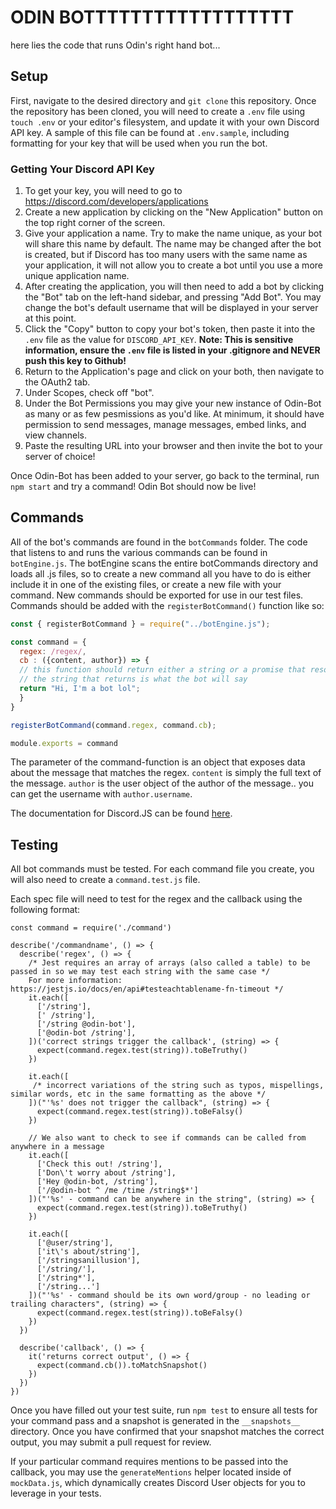 # ODIN BOTTTTTTTTTTTTTTTTTT

here lies the code that runs Odin's right hand bot... 

## Setup

First, navigate to the desired directory and `git clone` this repository. Once the repository has been cloned, you will need to create a `.env` file using `touch .env` or your editor's filesystem, and update it with your own Discord API key. A sample of this file can be found at `.env.sample`, including formatting for your key that will be used when you run the bot. 

### Getting Your Discord API Key

1. To get your key, you will need to go to https://discord.com/developers/applications
2. Create a new application by clicking on the "New Application" button on the top right corner of the screen. 
3. Give your application a name. Try to make the name unique, as your bot will share this name by default. The name may be changed after the bot is created, but if Discord has too many users with the same name as your application, it will not allow you to create a bot until you use a more unique application name.
4. After creating the application, you will then need to add a bot by clicking the "Bot" tab on the left-hand sidebar, and pressing "Add Bot". You may change the bot's default username that will be displayed in your server at this point.
5. Click the "Copy" button to copy your bot's token, then paste it into the `.env` file as the value for `DISCORD_API_KEY`. 
**Note: This is sensitive information, ensure the `.env` file is listed in your .gitignore and NEVER push this key to Github!**
6. Return to the Application's page and click on your both, then navigate to the OAuth2 tab.
7. Under Scopes, check off "bot".
8. Under the Bot Permissions you may give your new instance of Odin-Bot as many or as few pesmissions as you'd like. At minimum, it should have permission to send messages, manage messages, embed links, and view channels.
9. Paste the resulting URL into your browser and then invite the bot to your server of choice!

Once Odin-Bot has been added to your server, go back to the terminal, run `npm start` and try a command! Odin Bot should now be live! 

## Commands

All of the bot's commands are found in the `botCommands` folder.  The code that listens to and runs the various commands can be found in `botEngine.js`.  The botEngine scans the entire botCommands directory and loads all .js files, so to create a new command all you have to do is either include it in one of the existing files, or create a new file with your command.  New commands should be exported for use in our test files. Commands should be added with the `registerBotCommand()` function like so:

```javascript
const { registerBotCommand } = require("../botEngine.js");

const command = {
  regex: /regex/,
  cb : ({content, author}) => {
  // this function should return either a string or a promise that resolves a string.
  // the string that returns is what the bot will say
  return "Hi, I'm a bot lol";
  } 
}

registerBotCommand(command.regex, command.cb);

module.exports = command
```

The parameter of the command-function is an object that exposes data about the message that matches the regex.  `content` is simply the full text of the message. `author` is the user object of the author of the message.. you can get the username with `author.username`. 

The documentation for Discord.JS can be found [here](https://discord.js.org/#/docs/main/stable/general/welcome).

## Testing

All bot commands must be tested. For each command file you create, you will also need to create a `command.test.js` file. 

Each spec file will need to test for the regex and the callback using the following format: 

```
const command = require('./command')

describe('/commandname', () => {
  describe('regex', () => {
    /* Jest requires an array of arrays (also called a table) to be passed in so we may test each string with the same case */
    For more information: https://jestjs.io/docs/en/api#testeachtablename-fn-timeout */
    it.each([
      ['/string'],
      [' /string'],
      ['/string @odin-bot'],
      ['@odin-bot /string'],
    ])('correct strings trigger the callback', (string) => {
      expect(command.regex.test(string)).toBeTruthy()
    })
    
    it.each([
     /* incorrect variations of the string such as typos, mispellings, similar words, etc in the same formatting as the above */
    ])("'%s' does not trigger the callback", (string) => {
      expect(command.regex.test(string)).toBeFalsy()
    })

    // We also want to check to see if commands can be called from anywhere in a message
    it.each([
      ['Check this out! /string'],
      ['Don\'t worry about /string'],
      ['Hey @odin-bot, /string'],
      ['/@odin-bot ^ /me /time /string$*']
    ])("'%s' - command can be anywhere in the string", (string) => {
      expect(command.regex.test(string)).toBeTruthy()
    })

    it.each([
      ['@user/string'],
      ['it\'s about/string'],
      ['/stringsanillusion'],
      ['/string/'],
      ['/string*'],
      ['/string...']
    ])("'%s' - command should be its own word/group - no leading or trailing characters", (string) => {
      expect(command.regex.test(string)).toBeFalsy()
    })
  })

  describe('callback', () => {
    it('returns correct output', () => {
      expect(command.cb()).toMatchSnapshot()
    })
  })
})

```

Once you have filled out your test suite, run `npm test` to ensure all tests for your command pass and a snapshot is generated in the `__snapshots__` directory. Once you have confirmed that your snapshot matches the correct output, you may submit a pull request for review. 

If your particular command requires mentions to be passed into the callback, you may use the `generateMentions` helper located inside of `mockData.js`, which dynamically creates Discord User objects for you to leverage in your tests.

